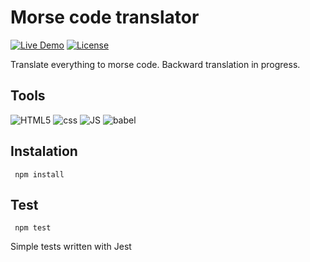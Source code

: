 Morse code translator
========================
[![Live Demo](https://img.shields.io/badge/demo-online-green.svg)](https://piotrbartnik.github.io/morse-code-translator/)
[![License](https://img.shields.io/badge/license-MIT-blue.svg)](https://opensource.org/licenses/MIT)

Translate everything to morse code.
Backward translation in progress.

## Tools  

 ![HTML5](https://icongr.am/devicon/html5-original-wordmark.svg)
 ![css](https://icongr.am/devicon/css3-original.svg)
 ![JS](https://icongr.am/devicon/javascript-original.svg)
 ![babel](https://icongr.am/devicon/babel-original.svg)

## Instalation 

`` 
npm install
``

## Test 

`` 
npm test
``

Simple tests written with Jest
